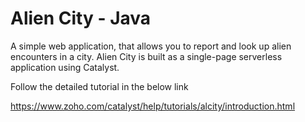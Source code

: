 # Alien City - Java
A simple web application, that allows you to report and look up alien encounters in a city. Alien City is built as a single-page serverless application using Catalyst.

Follow the detailed tutorial in the below link

https://www.zoho.com/catalyst/help/tutorials/alcity/introduction.html
